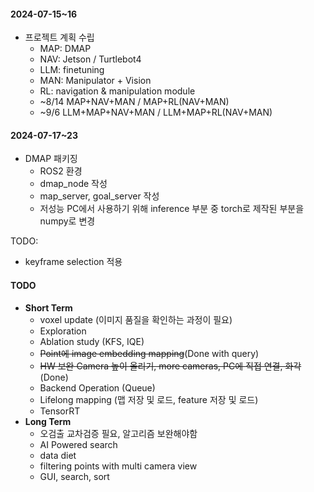 #### 2024-07-15~16
  - 프로젝트 계획 수립
    - MAP: DMAP
    - NAV: Jetson / Turtlebot4
    - LLM: finetuning
    - MAN: Manipulator + Vision
    - RL: navigation & manipulation module
    - ~8/14 MAP+NAV+MAN / MAP+RL(NAV+MAN)
    - ~9/6 LLM+MAP+NAV+MAN / LLM+MAP+RL(NAV+MAN)
    
#### 2024-07-17~23
  - DMAP 패키징
    - ROS2 환경
    - dmap_node 작성
    - map_server, goal_server 작성
    - 저성능 PC에서 사용하기 위해 inference 부분 중 torch로 제작된 부분을 numpy로 변경

TODO: 
  - keyframe selection 적용
    
#### TODO
- **Short Term**
  - voxel update (이미지 품질을 확인하는 과정이 필요)
  - Exploration
  - Ablation study (KFS, IQE)
  - ~~Point에 image embedding mapping~~(Done with query)
  - ~~HW 보완 Camera 높이 올리기, more cameras, PC에 직접 연결, 화각~~(Done)
  - Backend Operation (Queue)
  - Lifelong mapping (맵 저장 및 로드, feature 저장 및 로드)
  - TensorRT
- **Long Term**
  - 오검출 교차검증 필요, 알고리즘 보완해야함
  - AI Powered search
  - data diet
  - filtering points with multi camera view
  - GUI, search, sort
